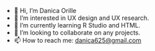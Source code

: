 - 👋 Hi, I’m Danica Orille
- 👀 I’m interested in UX design and UX research.
- 🌱 I’m currently learning R Studio and HTML.
- 💞️ I’m looking to collaborate on any projects.
- 📫 How to reach me: danica625@gmail.com

<!---
danicaori/danicaori is a ✨ special ✨ repository because its `README.md` (this file) appears on your GitHub profile.
You can click the Preview link to take a look at your changes.
--->
